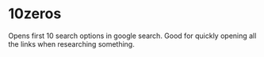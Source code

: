 # 10zeros

Opens first 10 search options in google search. Good for quickly opening all the links when researching something.

